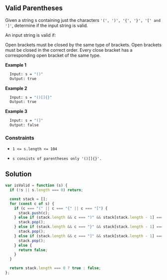 ## Valid Parentheses

Given a string s containing just the characters `'(', ')', '{', '}', '[' and ']'`, determine if the input string is valid.

An input string is valid if:

Open brackets must be closed by the same type of brackets.
Open brackets must be closed in the correct order.
Every close bracket has a corresponding open bracket of the same type.

**Example 1**

```bash
  Input: s = "()"
  Output: true
```

**Example 2**

```bash
  Input: s = "()[]{}"
  Output: true
```

**Example 3**

```bash
  Input: s = "(]"
  Output: false
```

### Constraints

- `1 <= s.length <= 104`

- `s consists of parentheses only '()[]{}'.`

## Solution

```javascript
var isValid = function (s) {
  if (!s || s.length === 0) return;

  const stack = [];
  for (const c of s) {
    if (c === "(" || c === "{" || c === "[") {
      stack.push(c);
    } else if (stack.length && c === ")" && stack[stack.length - 1] === "(") {
      stack.pop();
    } else if (stack.length && c === "}" && stack[stack.length - 1] === "{") {
      stack.pop();
    } else if (stack.length && c === "]" && stack[stack.length - 1] === "[") {
      stack.pop();
    } else {
      return false;
    }
  }

  return stack.length === 0 ? true : false;
};
```
